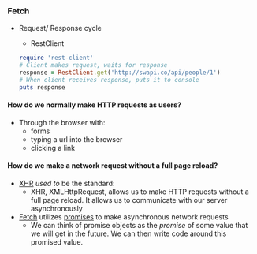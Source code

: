 ### Fetch

* Request/ Response cycle

  * RestClient

  ```ruby
  require 'rest-client'
  # Client makes request, waits for response
  response = RestClient.get('http://swapi.co/api/people/1')
  # When client receives response, puts it to console
  puts response
  ```

#### How do we normally make HTTP requests as users?

* Through the browser with:
  * forms
  * typing a url into the browser
  * clicking a link

#### How do we make a network request without a full page reload?

* [XHR](https://developer.mozilla.org/en-US/docs/Web/API/XMLHttpRequest) _used to_ be the standard:
  * XHR, XMLHttpRequest, allows us to make HTTP requests without a full page reload. It allows us to communicate with our server asynchronously
* [Fetch](https://developer.mozilla.org/en-US/docs/Web/API/Fetch_API/Using_Fetch) utilizes [promises](https://developer.mozilla.org/en-US/docs/Web/JavaScript/Reference/Global_Objects/Promise) to make asynchronous network requests
  * We can think of promise objects as the _promise_ of some value that we will get in the future. We can then write code around this promised value.
